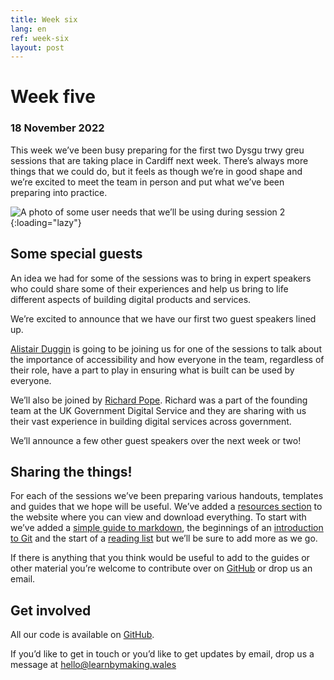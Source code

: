 ```yaml
---
title: Week six
lang: en
ref: week-six
layout: post
---
```


# Week five
### 18 November 2022

This week we’ve been busy preparing for the first two Dysgu trwy greu sessions that are taking place in Cardiff next week. There’s always more things that we could do, but it feels as though we’re in good shape and we’re excited to meet the team in person and put what we’ve been preparing into practice.

![A photo of some user needs that we’ll be using during session 2](/assets/images/needs.jpeg){:loading="lazy"}

## Some special guests

An idea we had for some of the sessions was to bring in expert speakers who could share some of their experiences and help us bring to life different aspects of building digital products and services.

We’re excited to announce that we have our first two guest speakers lined up.

[Alistair Duggin](https://twitter.com/dugboticus) is going to be joining us for one of the sessions to talk about the importance of accessibility and how everyone in the team, regardless of their role, have a part to play in ensuring what is built can be used by everyone.

We’ll also be joined by [Richard Pope](https://richardpope.org/). Richard was a part of the founding team at the UK Government Digital Service and they are sharing with us their vast experience in building digital services across government.

We’ll announce a few other guest speakers over the next week or two!

## Sharing the things!

For each of the sessions we’ve been preparing various handouts, templates and guides that we hope will be useful. We’ve added a [resources section](https://learnbymaking.wales/en/resource/) to the website where you can view and download everything.  To start with we’ve added a [simple guide to markdown](https://learnbymaking.wales/en/resource/markdown-basics.html), the beginnings of an [introduction to Git](https://learnbymaking.wales/en/resource/what-is-git.html) and the start of a [reading list](https://learnbymaking.wales/en/reading-list) but we’ll be sure to add more as we go.

If there is anything that you think would be useful to add to the guides or other material you’re welcome to contribute over on [GitHub](https://github.com/learnbymakingwales/learnbymakingwales.github.io) or drop us an email. 

## Get involved

All our code is available on [GitHub](https://github.com/orgs/learnbymakingwales/repositories).

If you’d like to get in touch or you’d like to get updates by email, drop us a message at [hello@learnbymaking.wales](mailTo:hello@learnbymaking.wales)
